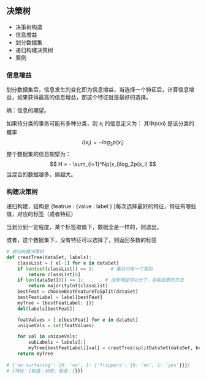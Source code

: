 ## 决策树

- 决策树构造
- 信息增益
- 划分数据集
- 递归构建决策树
- 案例

### 信息增益

划分数据集后，信息发生的变化即为信息增益，当选择一个特征后，计算信息增益，如果获得最高的信息增益，那这个特征就是最好的选择。



熵：信息的期望。

如果待分类的事务可能有多种分类，则 $x_i$ 的信息定义为： 其中p(xi) 是该分类的概率
$$
l(x_i) = -log_{2}p(x_i)
$$
整个数据集的信息期望为：
$$
H = - \sum_{i=1}^Np(x_i)log_2p(x_i)
$$
当混合的数据越多，熵越大。



### 构建决策树

递归构建，结构是 {featrue : {value : label } }每次选择最好的特征，特征有哪些值，对应的标签（或者特征）

当划分到一定程度，某个标签取值下，数据全是一样的，则退出。

或者，这个数据集下，没有特征可以选择了，则返回多数的标签

```python
# 递归构建决策树
def creatTree(dataSet, labels):
    classList = [ e[-1] for e in dataSet]
    if len(set(classList)) == 1:      # 集合只有一个类别
        return classList[0]
    if len(dataSet[0]) == 1:        # 没有特征可以分了，采取投票的方法
        return majorityCnt(classList)
    bestFeat = chooseBestFeatureToSplit(dataSet)
    bestFeatLabel = label[bestFeat]
    myTree = {bestFeatLabel: {}}
    del(labels[bestFeat])

    featValues = [ e[bestFeat] for e in dataSet]
    uniqueVals = set(featValues)

    for val in uniqueVals:
        subLabels = labels[:]
        myTree[bestFeatLabel][val] = creatTree(splitDataSet(dataSet, bestFeat, val), labels=subLabels)
    return myTree
  
# {'no surfacing': {0: 'no', 1: {'flippers': {0: 'no', 1: 'yes'}}}}
# {特征：{取值：标签，取值：{}}}
```

